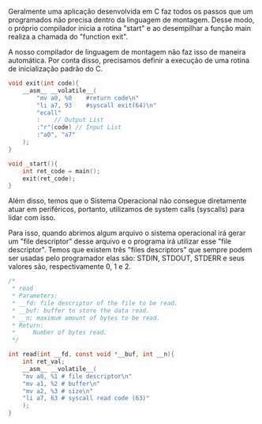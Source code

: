 Geralmente uma aplicação desenvolvida em C faz todos os passos que um programados não precisa dentro da linguagem de montagem. Desse modo, o próprio compilador inicia a rotina "start" e ao desempilhar a função main realiza a chamada do "function exit".

A nosso compilador de linguagem de montagem não faz isso de maneira automática. Por conta disso, precisamos definir a execução de uma rotina de inicialização padrão do C.

```C
void exit(int code){
	__asm__ __volatile__(
		"mv a0, %0    #return code\n"	
		"li a7, 93    #syscall exit(64)\n"
		"ecall"
		:    // Output List
		:"r"(code) // Input List
		:"a0", "a7"
	);
}

void _start(){
	int ret_code = main();
	exit(ret_code);
}
```

Além disso, temos que o Sistema Operacional não consegue diretamente atuar em periféricos, portanto, utilizamos de system calls (syscalls) para lidar com isso. 

Para isso, quando abrimos algum arquivo o sistema operacional irá gerar um "file descriptor" desse arquivo e o programa irá utilizar esse "file descriptor". Temos que existem três "files descriptors" que sempre podem ser usadas pelo programador elas são: STDIN, STDOUT, STDERR e seus valores são, respectivamente 0, 1 e 2. 

```C
/*
 * read
 * Parameters:
 * __fd: file descriptor of the file to be read.
 * __buf: buffer to store the data read.
 * __n: maximum amount of bytes to be read.
 * Return:
 *     Number of bytes read.
 */

int read(int __fd, const void *__buf, int __n){
	int ret_val;
	__asm__ __volatile__(
	"mv a0, %1 # file descriptor\n"	
	"mv a1, %2 # buffer\n"
	"mv a2, %3 # size\n"
	"li a7, 63 # syscall read code (63)"  
	);
}
```